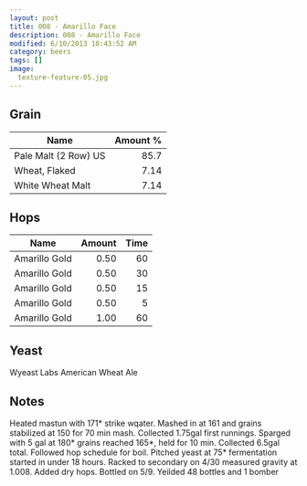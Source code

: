```yaml
---
layout: post
title: 008 - Amarillo Face
description: 008 - Amarillo Face
modified: 6/10/2013 10:43:52 AM
category: beers
tags: []
image:
  texture-feature-05.jpg
---
```



## Grain

| Name | Amount %|
| ---- | ------: |
| Pale Malt (2 Row) US | 85.7 |
| Wheat, Flaked | 7.14 |
| White Wheat Malt | 7.14 |

## Hops

| Name | Amount | Time |
| ---- | -----: | ---: |
| Amarillo Gold | 0.50 | 60 |
| Amarillo Gold | 0.50 | 30 |
| Amarillo Gold | 0.50 | 15 |
| Amarillo Gold | 0.50 | 5 |
| Amarillo Gold | 1.00 | 60 |

## Yeast
Wyeast Labs American Wheat Ale

## Notes
Heated mastun with 171\* strike wqater. Mashed in at 161 and grains stabilized at 150 for 70 min mash. Collected 1.75gal first runnings. Sparged with 5 gal at 180\* grains reached 165\*, held for 10 min. Collected 6.5gal total. Followed hop schedule for boil. Pitched yeast at 75\* fermentation started in under 18 hours. Racked to secondary on 4/30 measured gravity at 1.008. Added dry hops. Bottled on 5/9. Yeilded 48 bottles and 1 bomber
